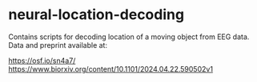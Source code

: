 # neural-location-decoding
Contains scripts for decoding location of a moving object from EEG data. Data and preprint available at: 

https://osf.io/sn4a7/
https://www.biorxiv.org/content/10.1101/2024.04.22.590502v1
